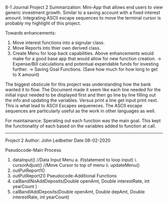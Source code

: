 8-1 Journal
Project 2 
Summarization: Mini-App that allows end users to view generic investment growth. Similar to a saving account with a fixed interest amount.
Integrating ASCII escape sequences to move the terminal cursor is probably my highlight of this project. 

Towards enhancements:
1. Move interest functions into a signular class.
2. Move Reports into thier own derived class.
3. Create Menu for loop back capabilities.
Above enhancements would make for a good base app that would allow for new function creation.
-> Expense/Bill calculations and potentual expendable funds for investing further.
-> Saving Goal Functions. (Save how much for how long to get to X amount)

The biggest obsticule for this project was understanding how the bank wanted it to flow. The Document made it seem like each line needed for the initial input needed to be displayed first and then go line by line filling out the info and updating the variables. Versus print a line get input print next. This is what lead to ASCII Escapes sequeneces.
The ASCII escape sequences are particularly useful as the work in other languages as well.

For maintainance: Sperating out each function was the main goal. This kept the functionality of each based on the variables added to function at call.


**************************************************************************************
Project 2
Author: John Ledbetter
Date 08-02-2020

Pseudocode-Main Process
1.	dataInput() //Data Input Menu
a.	if(statement to loop input)
i.	cursorAdjust() //Move Cursor to top of menu
ii.	updateMenu()
2.	outPutReport1()
3.	outPutReport2()
Pseudocode-Additional Functions
1.	calBandINoAddDeposits(Double openAmt, Double interestRate, int yearCount )
2.	calBandIAddDeposits(Double openAmt, Double depAmt, Double interestRate, int yearCount)
